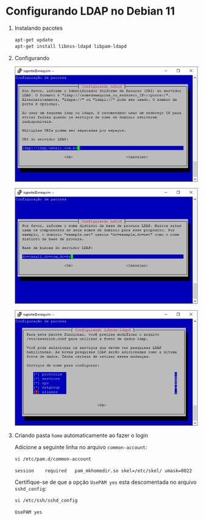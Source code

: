 # Configurando LDAP no Debian 11

1. Instalando pacotes

    ```bash
    apt-get update
    apt-get install libnss-ldapd libpam-ldapd
    ```

1. Configurando

    ![Configuração de Pacotes LDAP](./images/ldap_configuracao_nslcd_001.png)
    
    ![Configuração de Pacotes LDAP](./images/ldap_configuracao_nslcd_002.png)

    ![Configuração de Pacotes LDAP](./images/ldap_configuracao_libnss-ldap.png)

1. Criando pasta `home` automaticamente ao fazer o login

    Adicione a seguinte linha no arquivo `common-account`:
    
    ```bash
    vi /etc/pam.d/common-account
    ```
    
    ```bash
    session    required   pam_mkhomedir.so skel=/etc/skel/ umask=0022
    ```

    Certifique-se de que a opção `UsePAM yes` esta descomentada no arquivo `sshd_config`:
    
    ```bash
    vi /etc/ssh/sshd_config
    ```
    
    ```bash
    UsePAM yes
    ```